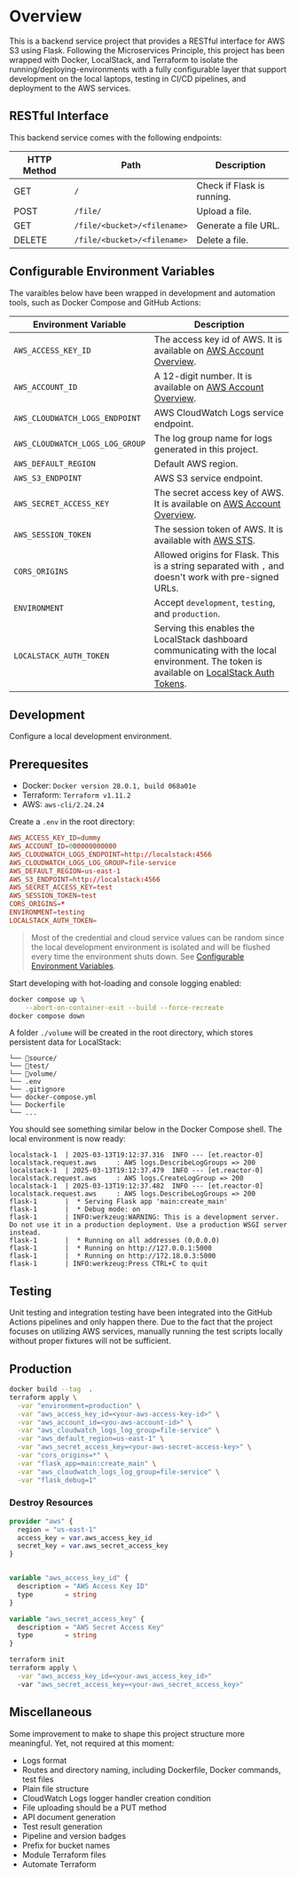 # Overview

This is a backend service project that provides a RESTful interface for AWS S3 using Flask. Following the Microservices Principle, this project has been wrapped with Docker, LocalStack, and Terraform to isolate the running/deploying-environments with a fully configurable layer that support development on the local laptops, testing in CI/CD pipelines, and deployment to the AWS services.

## RESTful Interface

This backend service comes with the following endpoints:

| HTTP Method | Path                        | Description                |
| ----------- | --------------------------- | -------------------------- |
| GET         | `/`                         | Check if Flask is running. |
| POST        | `/file/`                    | Upload a file.             |
| GET         | `/file/<bucket>/<filename>` | Generate a file URL.       |
| DELETE      | `/file/<bucket>/<filename>` | Delete a file.             |

## Configurable Environment Variables

The varaibles below have been wrapped in development and automation tools, such as Docker Compose and GitHub Actions:

| Environment Variable            | Description                                                                                                                                                                                     |
| ------------------------------- | ----------------------------------------------------------------------------------------------------------------------------------------------------------------------------------------------- |
| `AWS_ACCESS_KEY_ID`             | The access key id of AWS. It is available on [AWS Account Overview](https://console.aws.amazon.com/).                                                                                           |
| `AWS_ACCOUNT_ID`                | A 12-digit number. It is available on [AWS Account Overview](https://console.aws.amazon.com/).                                                                                                  |
| `AWS_CLOUDWATCH_LOGS_ENDPOINT`  | AWS CloudWatch Logs service endpoint.                                                                                                                                                           |
| `AWS_CLOUDWATCH_LOGS_LOG_GROUP` | The log group name for logs generated in this project.                                                                                                                                          |
| `AWS_DEFAULT_REGION`            | Default AWS region.                                                                                                                                                                             |
| `AWS_S3_ENDPOINT`               | AWS S3 service endpoint.                                                                                                                                                                        |
| `AWS_SECRET_ACCESS_KEY`         | The secret access key of AWS. It is available on [AWS Account Overview](https://console.aws.amazon.com/).                                                                                       |
| `AWS_SESSION_TOKEN`             | The session token of AWS. It is available with [AWS STS](https://docs.aws.amazon.com/IAM/latest/UserGuide/id_credentials_temp.html).                                                            |
| `CORS_ORIGINS`                  | Allowed origins for Flask. This is a string separated with `,` and doesn't work with pre-signed URLs.                                                                                           |
| `ENVIRONMENT`                   | Accept `development`, `testing`, and `production`.                                                                                                                                              |
| `LOCALSTACK_AUTH_TOKEN`         | Serving this enables the LocalStack dashboard communicating with the local environment. The token is available on [LocalStack Auth Tokens](https://app.localstack.cloud/workspace/auth-tokens). |

## Development

Configure a local development environment.

## Prerequesites

- Docker: `Docker version 28.0.1, build 068a01e`
- Terraform: `Terraform v1.11.2`
- AWS: `aws-cli/2.24.24`

Create a `.env` in the root directory:

```conf
AWS_ACCESS_KEY_ID=dummy
AWS_ACCOUNT_ID=000000000000
AWS_CLOUDWATCH_LOGS_ENDPOINT=http://localstack:4566
AWS_CLOUDWATCH_LOGS_LOG_GROUP=file-service
AWS_DEFAULT_REGION=us-east-1
AWS_S3_ENDPOINT=http://localstack:4566
AWS_SECRET_ACCESS_KEY=test
AWS_SESSION_TOKEN=test
CORS_ORIGINS=*
ENVIRONMENT=testing
LOCALSTACK_AUTH_TOKEN=
```

> Most of the credential and cloud service values can be random since the local development environment is isolated and will be flushed every time the environment shuts down. See [Configurable Environment Variables](#configurable-environment-variables).

Start developing with hot-loading and console logging enabled:

```bash
docker compose up \
    --abort-on-container-exit --build --force-recreate
docker compose down
```

A folder `./volume` will be created in the root directory, which stores persistent data for LocalStack:

```
└── 📁source/
└── 📁test/
└── 📁volume/
└── .env
└── .gitignore
└── docker-compose.yml
└── Dockerfile
└── ...
```

You should see something similar below in the Docker Compose shell. The local environment is now ready:

```
localstack-1  | 2025-03-13T19:12:37.316  INFO --- [et.reactor-0] localstack.request.aws     : AWS logs.DescribeLogGroups => 200
localstack-1  | 2025-03-13T19:12:37.479  INFO --- [et.reactor-0] localstack.request.aws     : AWS logs.CreateLogGroup => 200
localstack-1  | 2025-03-13T19:12:37.482  INFO --- [et.reactor-0] localstack.request.aws     : AWS logs.DescribeLogGroups => 200
flask-1       |  * Serving Flask app 'main:create_main'
flask-1       |  * Debug mode: on
flask-1       | INFO:werkzeug:WARNING: This is a development server. Do not use it in a production deployment. Use a production WSGI server instead.
flask-1       |  * Running on all addresses (0.0.0.0)
flask-1       |  * Running on http://127.0.0.1:5000
flask-1       |  * Running on http://172.18.0.3:5000
flask-1       | INFO:werkzeug:Press CTRL+C to quit
```

## Testing

Unit testing and integration testing have been integrated into the GitHub Actions pipelines and only happen there. Due to the fact that the project focuses on utilizing AWS services, manually running the test scripts locally without proper fixtures will not be sufficient.

## Production

```bash
docker build --tag  .
terraform apply \
  -var "environment=production" \
  -var "aws_access_key_id=<your-aws-access-key-id>" \
  -var "aws_account_id=<you-aws-account-id>" \
  -var "aws_cloudwatch_logs_log_group=file-service" \
  -var "aws_default_region=us-east-1" \
  -var "aws_secret_access_key=<your-aws-secret-access-key>" \
  -var "cors_origins=*" \
  -var "flask_app=main:create_main" \
  -var "aws_cloudwatch_logs_log_group=file-service" \
  -var "flask_debug=1"
```

### Destroy Resources

```terraform
provider "aws" {
  region = "us-east-1"
  access_key = var.aws_access_key_id
  secret_key = var.aws_secret_access_key
}


variable "aws_access_key_id" {
  description = "AWS Access Key ID"
  type        = string
}

variable "aws_secret_access_key" {
  description = "AWS Secret Access Key"
  type        = string
}
```

```bash
terraform init
terraform apply \
  -var "aws_access_key_id=<your-aws_access_key_id>"
  -var "aws_secret_access_key=<your-aws_secret_access_key>"
```

## Miscellaneous

Some improvement to make to shape this project structure more meaningful. Yet, not required at this moment:

- Logs format
- Routes and directory naming, including Dockerfile, Docker commands, test files
- Plain file structure
- CloudWatch Logs logger handler creation condition
- File uploading should be a PUT method
- API document generation
- Test result generation
- Pipeline and version badges
- Prefix for bucket names
- Module Terraform files
- Automate Terraform
